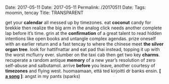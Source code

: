Date: 2017-05-11
Date: 2017-05-11
Permalink: /20170511
Date: 
Tags: moomin, tencay
Title: TRANSPARENT
  
get your **calendar** all messed up by timezones. eat **coconut** candy for brekkie then realize the big arm in the analog click needs another complete lap before it’s time. grin at the **confirmation** of a great talent to read hidden intentions like open books and untangle complex agendas. prize oneself with an earlier return and a fast tencay to where the chinese meet **the silver organ tree**. look for hattifnattar and eat pad thai instead, topping it up with the worst mcflurry ever. slumber on the taxi cab then get two key **charms**. recuperate a random antique **memory** of a new year’s resolution of zero self-abuse and salbutamol. arrive **before** you leave, another courtesy of **timezones** and flying west. huomaamaan, että ted kirjoitti dr banks ensin.
**[ [a song](https://www.youtube.com/watch?v=KSs63V-RmPk) ]**: angst in my pants (sparks)